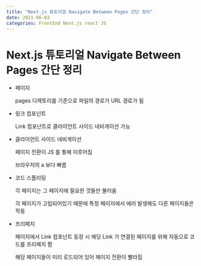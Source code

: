 ```yaml
---
title: "Next.js 튜토리얼 Navigate Between Pages 간단 정리"
date: 2021-06-03
categories: FrontEnd Next.js react JS
---
```


# Next.js 튜토리얼 Navigate Between Pages 간단 정리

- 페이지

  pages 디렉토리를 기준으로 파일의 경로가 URL 경로가 됨

- 링크 컴포넌트

  Link 컴포넌트로 클라이언트 사이드 네비게이션 가능

- 클라이언트 사이드 네비게이션

  페이지 전환이 JS 를 통해 이루어짐

  브라우저의 a 보다 빠름

- 코드 스플리팅

  각 페이지는 그 페이지에 필요한 것들만 불러옴

  각 페이지가 고립되어있기 때문에 특정 페이지에서 에러 발생해도 다른 페이지들은 작동

- 프리페치

  페이지에서 Link 컴포넌트 등장 시 해당 Link 가 연결된 페이지를 위해 자동으로 코드를 프리페치 함

  해당 페이지들이 미리 로드되어 있어 페이지 전환이 빨라짐
